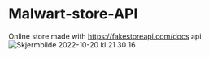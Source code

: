 # Malwart-store-API
Online store made with https://fakestoreapi.com/docs api
![Skjermbilde 2022-10-20 kl  21 30 16](https://user-images.githubusercontent.com/91538768/197040609-553bf931-f3bb-46e1-8fdf-5dbbeb6eef06.png)
